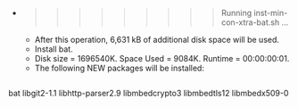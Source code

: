 * >>>>>>>>> Running inst-min-con-xtra-bat.sh ...
  * After this operation, 6,631 kB of additional disk space will be used.
  * Install bat.
  * Disk size = 1696540K. Space Used = 9084K. Runtime = 00:00:00:01.
  * The following NEW packages will be installed:
  ```bash
bat libgit2-1.1 libhttp-parser2.9 libmbedcrypto3 libmbedtls12
libmbedx509-0
  ```
